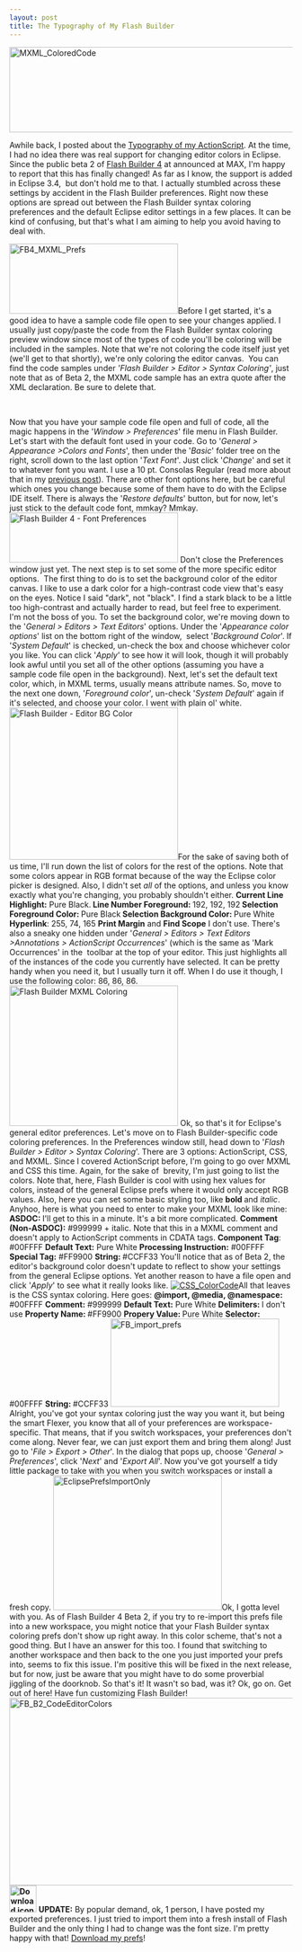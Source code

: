```yaml
---
layout: post
title: The Typography of My Flash Builder
---
```


<p style="text-align: left;"><a href="/images/MXML_ColoredCode.png"><img class="posterous_download_image" title="MXML_ColoredCode" src="/images/MXML_ColoredCode.png" alt="MXML_ColoredCode" width="511" height="152" /></a></p>
<p style="text-align: left;">Awhile back, I posted about the <a title="Commented Out - The Typography of My ActionScript" href="http://kevinsuttle.com/2009/06/30/the-typography-of-my-actionscript/">Typography of my ActionScript</a>. At the time, I had no idea there was real support for changing editor colors in Eclipse. Since the public beta 2 of <a title="Adobe Labs - Flash Builder 4" href="http://labs.adobe.com/technologies/flashbuilder4/">Flash Builder 4</a> at announced at MAX, I'm happy to report that this has finally changed! As far as I know, the support is added in Eclipse 3.4,&nbsp; but don't hold me to that. I actually stumbled across these settings by accident in the Flash Builder preferences. Right now these options are spread out between the Flash Builder syntax coloring preferences and the default Eclipse editor settings in a few places. It can be kind of confusing, but that's what I am aiming to help you avoid having to deal with. <!--more--></p>
<p style="text-align: left;"><a href="/images/FB4_MXML_Prefs.png"><img class="posterous_download_image" title="FB4_MXML_Prefs" src="/images/FB4_MXML_Prefs-300x125.png" alt="FB4_MXML_Prefs" width="300" height="125" /></a>Before I get started, it's a good idea to have a sample code file open to see your changes applied. I usually just copy/paste the code from the Flash Builder syntax coloring preview window since most of the types of code you'll be coloring will be included in the samples. Note that we're not coloring the code itself just yet (we'll get to that shortly), we're only coloring the editor canvas.&nbsp; You can find the code samples under <em>'Flash Builder &gt; Editor &gt; Syntax Coloring'</em>, just note that as of Beta 2, the MXML code sample has an extra quote after the XML declaration. Be sure to delete that.</p>
<p style="text-align: left;">&nbsp;</p>
<p>Now that you have your sample code file open and full of code, all the magic happens in the '<em>Window &gt; Preferences</em>' file menu in Flash Builder. Let's start with the default font used in your code. Go to '<em>General &gt; Appearance &gt;Colors and Fonts</em>', then under the '<em>Basic</em>' folder tree on the right, scroll down to the last option '<em>Text Font</em>'. Just click '<em>Change</em>' and set it to whatever font you want. I use a 10 pt. Consolas Regular (read more about that in my <a title="Commented Out - The Typography of My ActionScript" href="http://kevinsuttle.com/2009/06/30/the-typography-of-my-actionscript/">previous post</a>). There are other font options here, but be careful which ones you change because some of them have to do with the Eclipse IDE itself. There is always the '<em>Restore defaults</em>' button, but for now, let's just stick to the default code font, mmkay? Mmkay.  <a href="/images/FB_prefs_font.png"><img class="posterous_download_image" title="Flash Builder 4 - Font Preferences" src="/images/FB_prefs_font-300x89.png" alt="Flash Builder 4 - Font Preferences" width="300" height="89" /></a> Don't close the Preferences window just yet. The next step is to set some of the more specific editor options.&nbsp; The first thing to do is to set the background color of the editor canvas. I like to use a dark color for a high-contrast code view that's easy on the eyes. Notice I said "dark", not "black". I find a stark black to be a little too high-contrast and actually harder to read, but feel free to experiment.&nbsp; I'm not the boss of you. To set the background color, we're moving down to the '<em>General &gt; Editors &gt; Text Editors</em>' options. Under the '<em>Appearance color options</em>'  list on the bottom right of the window,&nbsp; select '<em>Background Color</em>'. If '<em>System Default</em>' is checked, un-check the box and choose whichever color you like. You can click '<em>Apply</em>' to see how it will look, though it will probably look awful until you set all of the other options (assuming you have a sample code file open in the background). Next, let's set the default text color, which, in MXML terms, usually means attribute names. So, move to the next one down, '<em>Foreground color</em>', un-check '<em>System Default</em>' again if it's selected, and choose your color. I went with plain ol' white.  <a href="/images/FB_prefs_BGColor.png"><img class="posterous_download_image" title="Flash Builder - Editor BG Color" src="/images/FB_prefs_BGColor-300x271.png" alt="Flash Builder - Editor BG Color" width="300" height="271" /></a>For the sake of saving both of us time, I'll run down the list of colors for the rest of the options. Note that some colors appear in RGB format because of the way the Eclipse color picker is designed. Also, I didn't set <em>all </em>of the options, and unless you know exactly what you're changing, you probably shouldn't either.  <strong>Current Line Highlight:</strong> Pure Black.<strong> Line Number Foreground: </strong>192, 192, 192<strong> Selection Foreground Color: </strong>Pure Black<strong> Selection Background Color: </strong>Pure White<strong> Hyperlink</strong>: 255, 74, 165 <strong> Print Margin</strong> and <strong>Find Scope</strong> I don't use.  There's also a sneaky one hidden under '<em>General &gt; Editors &gt; Text Editors &gt;Annotations &gt; ActionScript Occurrences</em>' (which is the same as 'Mark Occurrences' in the&nbsp; toolbar at the top of your editor. This just highlights all of the instances of the code you currently have selected. It can be pretty handy when you need it, but I usually turn it off. When I do use it though, I use the following color: 86, 86, 86.  <a href="/images/FB_MXML_Coloring.png"><img class="posterous_download_image" title="Flash Builder MXML Coloring" src="/images/FB_MXML_Coloring-300x250.png" alt="Flash Builder MXML Coloring" width="300" height="250" /></a> Ok, so that's it for Eclipse's general editor preferences. Let's move on to Flash Builder-specific code coloring preferences. In the Preferences window still, head down to '<em>Flash Builder &gt; Editor &gt; Syntax Coloring</em>'. There are 3 options: ActionScript, CSS, and MXML. Since I covered ActionScript before, I'm going to go over MXML and CSS this time. Again, for the sake of&nbsp; brevity, I'm just going to list the colors. Note that, here, Flash Builder is cool with using hex values for colors, instead of the general Eclipse prefs where it would only accept RGB values. Also, here you can set some basic styling too, like <strong>bold </strong>and <em>italic</em>. Anyhoo, here is what you need to enter to make your MXML look like mine:  <strong>ASDOC: </strong>I'll get to this in a minute. It's a bit more complicated. <strong>Comment (Non-ASDOC):</strong> #999999 + italic. Note that this in a MXML comment and doesn't apply to ActionScript comments in CDATA tags. <strong>Component Tag</strong>: #00FFFF <strong>Default Text:</strong> Pure White <strong>Processing Instruction<strong>:</strong></strong> #00FFFF <strong>Special Tag:</strong> #FF9900 <strong>String: </strong>#CCFF33  You'll notice that as of Beta 2, the editor's background color doesn't update to reflect to show your settings from the general Eclipse options. Yet another reason to have a file open and click '<em>Apply</em>' to see what it really looks like.  <a href="/images/CSS_ColorCode.png"><img class="posterous_download_image" title="CSS_ColorCode" src="/images/CSS_ColorCode.png" alt="CSS_ColorCode" /></a>All that leaves is the CSS syntax coloring. Here goes:  <strong>@import, @media, @namespace:</strong> #00FFFF <strong>Comment<strong>:</strong></strong> #999999 <strong>Default Text:</strong> Pure White <strong>Delimiters: </strong>I don't use <strong>Property Name: </strong>#FF9900 <strong>Propery Value: </strong>Pure White <strong>Selector:</strong> #00FFFF <strong>String: </strong>#CCFF33  <a href="/images/FB_import_prefs.png"><img class="posterous_download_image" title="FB_import_prefs" src="/images/FB_import_prefs-300x157.png" alt="FB_import_prefs" width="300" height="157" /></a> Alright, you've got your syntax coloring just the way you want it, but being the smart Flexer, you know that all of your preferences are workspace-specific. That means, that if you switch workspaces, your preferences don't come along. Never fear, we can just export them and bring them along! Just go to<em> </em>'<em>File &gt; Export &gt; Other</em>'. In the dialog that pops up, choose '<em>General &gt; Preferences</em>', click '<em>Next</em>' and '<em>Export All</em>'. Now you've got yourself a tidy little package to take with you when you switch workspaces or install a fresh copy.  <a href="/images/EclipsePrefsImportOnly.png"><img class="posterous_download_image" title="EclipsePrefsImportOnly" src="/images/EclipsePrefsImportOnly-300x240.png" alt="EclipsePrefsImportOnly" width="300" height="240" /></a>Ok, I gotta level with you. As of Flash Builder 4 Beta 2, if you try to re-import this prefs file into a new workspace, you might notice that your Flash Builder syntax coloring prefs don't show up right away. In this color scheme, that's not a good thing. But I have an answer for this too. I found that switching to another workspace and then back to the one you just imported your prefs into, seems to fix this issue. I'm positive this will be fixed in the next release, but for now, just be aware that you might have to do some proverbial jiggling of the doorknob.  So that's it! It wasn't so bad, was it? Ok, go on. Get out of here! Have fun customizing Flash Builder!  <a href="/images/FB_B2_CodeEditorColors.png"><img class="posterous_download_image" title="FB_B2_CodeEditorColors" src="/images/FB_B2_CodeEditorColors.png" alt="FB_B2_CodeEditorColors" width="515" height="334" /></a> <span style="color: #000000;"><strong><a href="http://kevinsuttle.com/files/SuttleEclipse.zip"><img class="posterous_download_image" title="Download resources" src="/images/box_download_48.png" alt="Download icon" width="48" height="48" /></a></strong></span> <strong>UPDATE:</strong> By popular demand, ok, 1 person, I have posted my exported preferences. I just tried to import them into a fresh install of Flash Builder and the only thing I had to change was the font size. I'm pretty happy with that! <a title="My Flash Builder Preferences" href="http://kevinsuttle.com/files/SuttleEclipse.zip">Download my prefs</a>!</p>